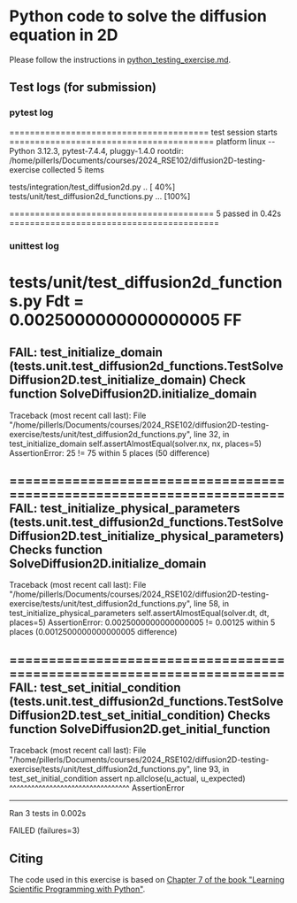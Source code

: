 # Python code to solve the diffusion equation in 2D

Please follow the instructions in [python_testing_exercise.md](https://github.com/RSE-102/Lecture-Material/blob/main/04_testing/python_testing_exercise.md).

## Test logs (for submission)

### pytest log

======================================= test session starts ========================================
platform linux -- Python 3.12.3, pytest-7.4.4, pluggy-1.4.0
rootdir: /home/pillerls/Documents/courses/2024_RSE102/diffusion2D-testing-exercise
collected 5 items                                                                                  

tests/integration/test_diffusion2d.py ..                                                     [ 40%]
tests/unit/test_diffusion2d_functions.py ...                                                 [100%]

======================================== 5 passed in 0.42s =========================================

### unittest log

tests/unit/test_diffusion2d_functions.py
Fdt = 0.0025000000000000005
FF
======================================================================
FAIL: test_initialize_domain (tests.unit.test_diffusion2d_functions.TestSolveDiffusion2D.test_initialize_domain)
Check function SolveDiffusion2D.initialize_domain
----------------------------------------------------------------------
Traceback (most recent call last):
  File "/home/pillerls/Documents/courses/2024_RSE102/diffusion2D-testing-exercise/tests/unit/test_diffusion2d_functions.py", line 32, in test_initialize_domain
    self.assertAlmostEqual(solver.nx, nx, places=5)
AssertionError: 25 != 75 within 5 places (50 difference)

======================================================================
FAIL: test_initialize_physical_parameters (tests.unit.test_diffusion2d_functions.TestSolveDiffusion2D.test_initialize_physical_parameters)
Checks function SolveDiffusion2D.initialize_domain
----------------------------------------------------------------------
Traceback (most recent call last):
  File "/home/pillerls/Documents/courses/2024_RSE102/diffusion2D-testing-exercise/tests/unit/test_diffusion2d_functions.py", line 58, in test_initialize_physical_parameters
    self.assertAlmostEqual(solver.dt, dt, places=5)
AssertionError: 0.0025000000000000005 != 0.00125 within 5 places (0.0012500000000000005 difference)

======================================================================
FAIL: test_set_initial_condition (tests.unit.test_diffusion2d_functions.TestSolveDiffusion2D.test_set_initial_condition)
Checks function SolveDiffusion2D.get_initial_function
----------------------------------------------------------------------
Traceback (most recent call last):
  File "/home/pillerls/Documents/courses/2024_RSE102/diffusion2D-testing-exercise/tests/unit/test_diffusion2d_functions.py", line 93, in test_set_initial_condition
    assert np.allclose(u_actual, u_expected)
           ^^^^^^^^^^^^^^^^^^^^^^^^^^^^^^^^^
AssertionError

----------------------------------------------------------------------
Ran 3 tests in 0.002s

FAILED (failures=3)

## Citing

The code used in this exercise is based on [Chapter 7 of the book "Learning Scientific Programming with Python"](https://scipython.com/book/chapter-7-matplotlib/examples/the-two-dimensional-diffusion-equation/).

